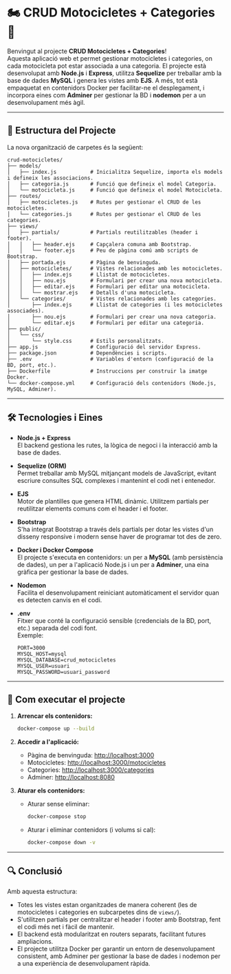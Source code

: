 # 🏍️ CRUD Motocicletes + Categories 🚀

Benvingut al projecte **CRUD Motocicletes + Categories**!  
Aquesta aplicació web et permet gestionar motocicletes i categories, on cada motocicleta pot estar associada a una categoria. El projecte està desenvolupat amb **Node.js** i **Express**, utilitza **Sequelize** per treballar amb la base de dades **MySQL** i genera les vistes amb **EJS**. A més, tot està empaquetat en contenidors Docker per facilitar-ne el desplegament, i incorpora eines com **Adminer** per gestionar la BD i **nodemon** per a un desenvolupament més àgil.

---

## 📂 Estructura del Projecte

La nova organització de carpetes és la següent:

```
crud-motocicletes/
├── models/
│   ├── index.js           # Inicialitza Sequelize, importa els models i defineix les associacions.
│   ├── categoria.js       # Funció que defineix el model Categoria.
│   └── motocicleta.js     # Funció que defineix el model Motocicleta.
├── routes/
│   ├── motocicletes.js    # Rutes per gestionar el CRUD de les motocicletes.
│   └── categories.js      # Rutes per gestionar el CRUD de les categories.
├── views/
│   ├── partials/          # Partials reutilitzables (header i footer).
│   │   ├── header.ejs     # Capçalera comuna amb Bootstrap.
│   │   └── footer.ejs     # Peu de pàgina comú amb scripts de Bootstrap.
│   ├── portada.ejs        # Pàgina de benvinguda.
│   ├── motocicletes/      # Vistes relacionades amb les motocicletes.
│   │   ├── index.ejs      # Llistat de motocicletes.
│   │   ├── nou.ejs        # Formulari per crear una nova motocicleta.
│   │   ├── editar.ejs     # Formulari per editar una motocicleta.
│   │   └── mostrar.ejs    # Detalls d'una motocicleta.
│   └── categories/        # Vistes relacionades amb les categories.
│       ├── index.ejs      # Llistat de categories (i les motocicletes associades).
│       ├── nou.ejs        # Formulari per crear una nova categoria.
│       └── editar.ejs     # Formulari per editar una categoria.
├── public/
│   └── css/
│       └── style.css      # Estils personalitzats.
├── app.js                 # Configuració del servidor Express.
├── package.json           # Dependències i scripts.
├── .env                   # Variables d'entorn (configuració de la BD, port, etc.).
├── Dockerfile             # Instruccions per construir la imatge Docker.
└── docker-compose.yml     # Configuració dels contenidors (Node.js, MySQL, Adminer).
```

---

## 🛠️ Tecnologies i Eines

- **Node.js + Express**  
  El backend gestiona les rutes, la lògica de negoci i la interacció amb la base de dades.

- **Sequelize (ORM)**  
  Permet treballar amb MySQL mitjançant models de JavaScript, evitant escriure consultes SQL complexes i mantenint el codi net i entenedor.

- **EJS**  
  Motor de plantilles que genera HTML dinàmic. Utilitzem partials per reutilitzar elements comuns com el header i el footer.

- **Bootstrap**  
  S'ha integrat Bootstrap a través dels partials per dotar les vistes d'un disseny responsive i modern sense haver de programar tot des de zero.

- **Docker i Docker Compose**  
  El projecte s'executa en contenidors: un per a **MySQL** (amb persistència de dades), un per a l'aplicació Node.js i un per a **Adminer**, una eina gràfica per gestionar la base de dades.

- **Nodemon**  
  Facilita el desenvolupament reiniciant automàticament el servidor quan es detecten canvis en el codi.

- **.env**  
  Fitxer que conté la configuració sensible (credencials de la BD, port, etc.) separada del codi font.  
  Exemple:
  ```env
  PORT=3000
  MYSQL_HOST=mysql
  MYSQL_DATABASE=crud_motocicletes
  MYSQL_USER=usuari
  MYSQL_PASSWORD=usuari_password
  ```

---

## 💪 Com executar el projecte

1. **Arrencar els contenidors:**
   ```bash
   docker-compose up --build
   ```

2. **Accedir a l'aplicació:**
   - Pàgina de benvinguda: [http://localhost:3000](http://localhost:3000)
   - Motocicletes: [http://localhost:3000/motocicletes](http://localhost:3000/motocicletes)
   - Categories: [http://localhost:3000/categories](http://localhost:3000/categories)
   - Adminer: [http://localhost:8080](http://localhost:8080)

3. **Aturar els contenidors:**
   - Aturar sense eliminar:
     ```bash
     docker-compose stop
     ```
   - Aturar i eliminar contenidors (i volums si cal):
     ```bash
     docker-compose down -v
     ```

---

## 🔍 Conclusió

Amb aquesta estructura:
- Totes les vistes estan organitzades de manera coherent (les de motocicletes i categories en subcarpetes dins de `views/`).
- S'utilitzen partials per centralitzar el header i footer amb Bootstrap, fent el codi més net i fàcil de mantenir.
- El backend està modularitzat en routers separats, facilitant futures ampliacions.
- El projecte utilitza Docker per garantir un entorn de desenvolupament consistent, amb Adminer per gestionar la base de dades i nodemon per a una experiència de desenvolupament ràpida.
